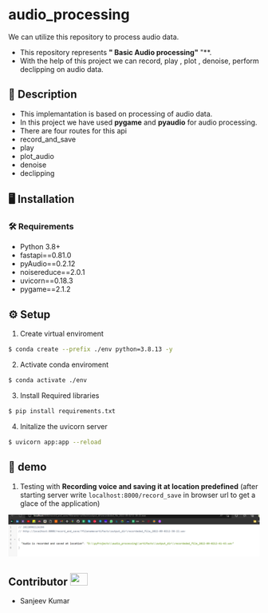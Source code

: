 # audio_processing
We can utilize this repository to process audio data. 



- This repository represents **" Basic Audio processing"**  "**.
- With the help of this project we can record, play , plot , denoise, perform declipping on audio data. 
  
## 📝 Description
- This implemantation is based on processing of audio data.
- In this project we have used **pygame** and **pyaudio** for audio processing.
- There are four routes for this api
- record_and_save
- play
- plot_audio
- denoise
- declipping



## :desktop_computer:	Installation


### :hammer_and_wrench: Requirements
* Python 3.8+
* fastapi==0.81.0
* pyAudio==0.2.12
* noisereduce==2.0.1
* uvicorn==0.18.3
* pygame==2.1.2



## :gear: Setup
1. Create virtual enviroment
```bash
$ conda create --prefix ./env python=3.8.13 -y
```
2. Activate conda enviroment 
```bash
$ conda activate ./env
```

3. Install Required libraries
```bash
$ pip install requirements.txt
```

4. Initalize the uvicorn server 
```bash
$ uvicorn app:app --reload
```

## 🎯  demo

1. Testing with **Recording voice and saving it at location predefined** (after starting server write `localhost:8000/record_save` in browser url to get a glace of the application)

![infrence_example](https://github.com/sanjeev49/audio_processing/blob/main/docs/Screenshot%202022-09-02%20124817.png)



## Contributor <img src="https://raw.githubusercontent.com/TheDudeThatCode/TheDudeThatCode/master/Assets/Developer.gif" width=35 height=25> 
- Sanjeev Kumar
